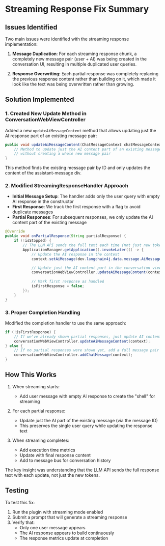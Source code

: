 # Streaming Response Fix Summary

## Issues Identified

Two main issues were identified with the streaming response implementation:

1. **Message Duplication**: For each streaming response chunk, a completely new message pair (user + AI) was being created in the conversation UI, resulting in multiple duplicated user queries.

2. **Response Overwriting**: Each partial response was completely replacing the previous response content rather than building on it, which made it look like the text was being overwritten rather than growing.

## Solution Implemented

### 1. Created New Update Method in ConversationWebViewController

Added a new `updateAiMessageContent` method that allows updating just the AI response part of an existing message pair:

```java
public void updateAiMessageContent(ChatMessageContext chatMessageContext) {
    // Method to update just the AI content part of an existing message pair
    // without creating a whole new message pair
}
```

This method finds the existing message pair by ID and only updates the content of the assistant-message div.

### 2. Modified StreamingResponseHandler Approach

- **Initial Message Setup**: The handler adds only the user query with empty AI response in the constructor
- **First Response**: We track the first response with a flag to avoid duplicate messages 
- **Partial Responses**: For subsequent responses, we only update the AI content part of the existing message

```java
@Override
public void onPartialResponse(String partialResponse) {
    if (!isStopped) {
        // The LLM API sends the full text each time (not just new tokens)
        ApplicationManager.getApplication().invokeLater(() -> {
            // Update the AI response in the context
            context.setAiMessage(dev.langchain4j.data.message.AiMessage.from(partialResponse));

            // Update just the AI content part in the conversation view
            conversationWebViewController.updateAiMessageContent(context);
            
            // Mark first response as handled
            isFirstResponse = false;
        });
    }
}
```

### 3. Proper Completion Handling

Modified the completion handler to use the same approach:

```java
if (!isFirstResponse) {
    // If we've already shown partial responses, just update AI content
    conversationWebViewController.updateAiMessageContent(context);
} else {
    // If no partial responses were shown yet, add a full message pair
    conversationWebViewController.addChatMessage(context);
}
```

## How This Works

1. When streaming starts:
   - Add user message with empty AI response to create the "shell" for streaming
   
2. For each partial response:
   - Update just the AI part of the existing message (via the message ID)
   - This preserves the single user query while updating the response text
   
3. When streaming completes:
   - Add execution time metrics 
   - Update with final response content
   - Add to message bus for conversation history

The key insight was understanding that the LLM API sends the full response text with each update, not just the new tokens.

## Testing

To test this fix:
1. Run the plugin with streaming mode enabled
2. Submit a prompt that will generate a streaming response
3. Verify that:
   - Only one user message appears
   - The AI response appears to build continuously 
   - The response metrics update at completion
